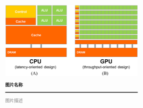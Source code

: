 <figure>
    <style>
     hr {
         border: none;
         height: 2px;
         background-color: black;
         margin: 5px auto;
     }
	</style>
    <img id="fig1.1" src="..\pic\chapter1\fig1.1.jpeg">
    <figcaption>
        <p class="no-indent" style="font-weight: bold;">
        图片名称
        </p>
       	<hr style="border: none; height: 2px; background-color: black; margin: 5px auto;">
        <p class="no-indent" style="font-family: 'Arial', 'Helvetica', sans-serif;color: #808080">
            图片描述
        </p>
    </figcaption>
</figure>